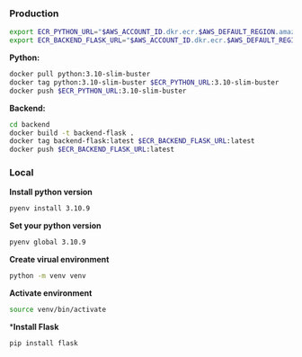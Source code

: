 
### Production


```sh
export ECR_PYTHON_URL="$AWS_ACCOUNT_ID.dkr.ecr.$AWS_DEFAULT_REGION.amazonaws.com/cruddur-python"
export ECR_BACKEND_FLASK_URL="$AWS_ACCOUNT_ID.dkr.ecr.$AWS_DEFAULT_REGION.amazonaws.com/backend-flask"
```


**Python:**

```sh
docker pull python:3.10-slim-buster
docker tag python:3.10-slim-buster $ECR_PYTHON_URL:3.10-slim-buster
docker push $ECR_PYTHON_URL:3.10-slim-buster
```

**Backend:**

```sh
cd backend
docker build -t backend-flask .
docker tag backend-flask:latest $ECR_BACKEND_FLASK_URL:latest
docker push $ECR_BACKEND_FLASK_URL:latest
```


### Local
**Install python version**
```sh
pyenv install 3.10.9
```

**Set your python version**
```sh
pyenv global 3.10.9
```

**Create virual environment**
```sh
python -m venv venv
```

**Activate environment**
```sh
source venv/bin/activate
```

***Install Flask**
```sh
pip install flask
```